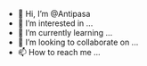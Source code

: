 - 👋 Hi, I’m @Antipasa
- 👀 I’m interested in ...
- 🌱 I’m currently learning ...
- 💞️ I’m looking to collaborate on ...
- 📫 How to reach me ...

<!---
Antipasa/Antipasa is a ✨ special ✨ repository because its `README.md` (this file) appears on your GitHub profile.
You can click the Preview link to take a look at your changes.
--->
